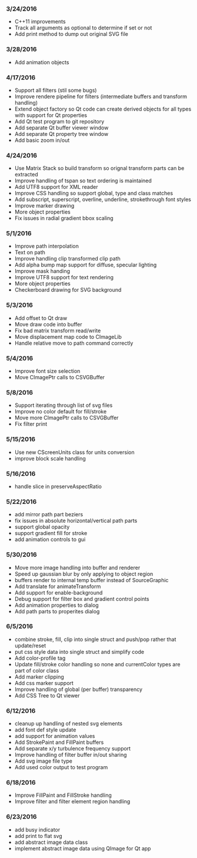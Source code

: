 ### 3/24/2016
 + C++11 improvements
 + Track all arguments as optional to determine if set or not
 + Add print method to dump out original SVG file

### 3/28/2016
 + Add animation objects

### 4/17/2016
 + Support all filters (stil some bugs)
 + Improve rendere pipeline for filters (intermediate buffers and transform handling)
 + Extend object factory so Qt code can create derived objects for all types with support for Qt properties
 + Add Qt test program to git repository
 + Add separate Qt buffer viewer window
 + Add separate Qt property tree window
 + Add basic zoom in/out

### 4/24/2016
 + Use Matrix Stack so build transform so orignal transform parts can be extracted
 + Improve handling of tspan so text ordering is maintained
 + Add UTF8 support for XML reader
 + Improve CSS handling so support global, type and class matches
 + Add subscript, superscript, overline, underline, strokethrough font styles
 + Improve marker drawing
 + More object properties
 + Fix issues in radial gradient bbox scaling

### 5/1/2016
 + Improve path interpolation
 + Text on path
 + Improve handling clip transformed clip path
 + Add alpha bump map support for diffuse, specular lighting
 + Improve mask handing
 + Improve UTF8 support for text rendering
 + More object properties
 + Checkerboard drawing for SVG background

### 5/3/2016
 + Add offset to Qt draw
 + Move draw code into buffer
 + Fix bad matrix transform read/write
 + Move displacement map code to CImageLib
 + Handle relative move to path command correctly

### 5/4/2016
 + Improve font size selection
 + Move CImagePtr calls to CSVGBuffer

### 5/8/2016
 + Support iterating through list of svg files
 + Improve no color default for fill/stroke
 + Move more CImagePtr calls to CSVGBuffer
 + Fix filter print

### 5/15/2016
 + Use new CScreenUnits class for units conversion
 + improve block scale handling

### 5/16/2016
 + handle slice in preserveAspectRatio

### 5/22/2016
 + add mirror path part beziers
 + fix issues in absolute horizontal/vertical path parts
 + support global opacity
 + support gradient fill for stroke
 + add animation controls to gui

### 5/30/2016
 + Move more image handling into buffer and renderer
 + Speed up gaussian blur by only applying to object region
 + buffers render to internal temp buffer instead of SourceGraphic
 + Add translate for animateTransform
 + Add support for enable-background
 + Debug support for filter box and gradient control points
 + Add animation properties to dialog
 + Add path parts to properites dialog

### 6/5/2016
 + combine stroke, fill, clip into single struct and push/pop rather that update/reset
 + put css style data into single struct and simplify code
 + Add color-profile tag
 + Update fill/stroke color handling so none and currentColor types are part of color class
 + Add marker clipping
 + Add css marker support
 + Improve handling of global (per buffer) transparency
 + Add CSS Tree to Qt viewer

### 6/12/2016
 + cleanup up handling of nested svg elements
 + add font def style update
 + add support for animation values
 + Add StrokePaint and FillPaint buffers
 + Add separate x/y turbulence frequency support
 + Improve handling of filter buffer in/out sharing
 + Add svg image file type
 + Add used color output to test program

### 6/18/2016
 + Improve FillPaint and FillStroke handling
 + Improve filter and filter element region handling

### 6/23/2016
 + add busy indicator
 + add print to flat svg
 + add abstract image data class
 + implement abstract image data using QImage for Qt app
